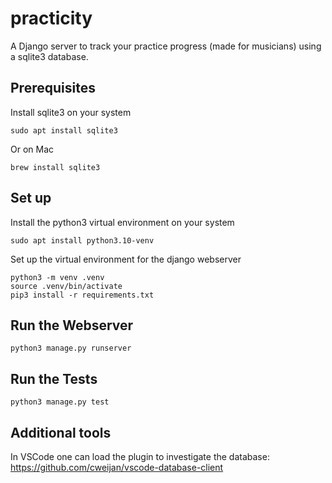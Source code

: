 # practicity
A Django server to track your practice progress (made for musicians) using a sqlite3 database.

## Prerequisites
Install sqlite3 on your system
```
sudo apt install sqlite3
```
Or on Mac
```
brew install sqlite3
```

## Set up
Install the python3 virtual environment on your system
```
sudo apt install python3.10-venv
```

Set up the virtual environment for the django webserver
```
python3 -m venv .venv
source .venv/bin/activate
pip3 install -r requirements.txt
``` 

## Run the Webserver
```
python3 manage.py runserver
```

## Run the Tests
```
python3 manage.py test
```

## Additional tools
In VSCode one can load the plugin to investigate the database: https://github.com/cweijan/vscode-database-client 